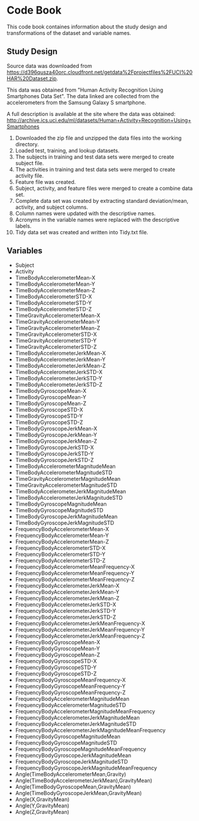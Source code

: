 Code Book
=========

This code book containes information about the study design and transformations of the dataset and variable names.

Study Design
------------

Source data was downloaded from <https://d396qusza40orc.cloudfront.net/getdata%2Fprojectfiles%2FUCI%20HAR%20Dataset.zip>. 

This data was obtained from "Human Activity Recognition Using Smartphones Data Set". The data linked are collected from the accelerometers from the Samsung Galaxy S smartphone. 

A full description is available at the site where the data was obtained: http://archive.ics.uci.edu/ml/datasets/Human+Activity+Recognition+Using+Smartphones

1. Downloaded the zip file and unzipped the data files into the working directory.
2. Loaded test, training, and lookup datasets.
3. The subjects in training and test data sets were merged to create subject file.
4. The activities in training and test data sets were merged to create activity file.
5. Feature file was created.
6. Subject, activity, and feature files were merged to create a combine data set.
7. Complete data set was created by extracting standard deviation/mean, activity, and subject columns.
8. Column names were updated with the descriptive names.
9. Acronyms in the variable names were replaced with the descriptive labels.
10. Tidy data set was created and written into Tidy.txt file.

Variables
---------
 - Subject
 - Activity
 - TimeBodyAccelerometerMean-X
 - TimeBodyAccelerometerMean-Y
 - TimeBodyAccelerometerMean-Z
 - TimeBodyAccelerometerSTD-X
 - TimeBodyAccelerometerSTD-Y
 - TimeBodyAccelerometerSTD-Z
 - TimeGravityAccelerometerMean-X
 - TimeGravityAccelerometerMean-Y
 - TimeGravityAccelerometerMean-Z
 - TimeGravityAccelerometerSTD-X
 - TimeGravityAccelerometerSTD-Y
 - TimeGravityAccelerometerSTD-Z
 - TimeBodyAccelerometerJerkMean-X
 - TimeBodyAccelerometerJerkMean-Y
 - TimeBodyAccelerometerJerkMean-Z
 - TimeBodyAccelerometerJerkSTD-X
 - TimeBodyAccelerometerJerkSTD-Y
 - TimeBodyAccelerometerJerkSTD-Z
 - TimeBodyGyroscopeMean-X
 - TimeBodyGyroscopeMean-Y
 - TimeBodyGyroscopeMean-Z
 - TimeBodyGyroscopeSTD-X
 - TimeBodyGyroscopeSTD-Y
 - TimeBodyGyroscopeSTD-Z
 - TimeBodyGyroscopeJerkMean-X
 - TimeBodyGyroscopeJerkMean-Y
 - TimeBodyGyroscopeJerkMean-Z
 - TimeBodyGyroscopeJerkSTD-X
 - TimeBodyGyroscopeJerkSTD-Y
 - TimeBodyGyroscopeJerkSTD-Z
 - TimeBodyAccelerometerMagnitudeMean
 - TimeBodyAccelerometerMagnitudeSTD
 - TimeGravityAccelerometerMagnitudeMean
 - TimeGravityAccelerometerMagnitudeSTD
 - TimeBodyAccelerometerJerkMagnitudeMean
 - TimeBodyAccelerometerJerkMagnitudeSTD
 - TimeBodyGyroscopeMagnitudeMean
 - TimeBodyGyroscopeMagnitudeSTD
 - TimeBodyGyroscopeJerkMagnitudeMean
 - TimeBodyGyroscopeJerkMagnitudeSTD
 - FrequencyBodyAccelerometerMean-X
 - FrequencyBodyAccelerometerMean-Y
 - FrequencyBodyAccelerometerMean-Z
 - FrequencyBodyAccelerometerSTD-X
 - FrequencyBodyAccelerometerSTD-Y
 - FrequencyBodyAccelerometerSTD-Z
 - FrequencyBodyAccelerometerMeanFrequency-X
 - FrequencyBodyAccelerometerMeanFrequency-Y
 - FrequencyBodyAccelerometerMeanFrequency-Z
 - FrequencyBodyAccelerometerJerkMean-X
 - FrequencyBodyAccelerometerJerkMean-Y
 - FrequencyBodyAccelerometerJerkMean-Z
 - FrequencyBodyAccelerometerJerkSTD-X
 - FrequencyBodyAccelerometerJerkSTD-Y
 - FrequencyBodyAccelerometerJerkSTD-Z
 - FrequencyBodyAccelerometerJerkMeanFrequency-X
 - FrequencyBodyAccelerometerJerkMeanFrequency-Y
 - FrequencyBodyAccelerometerJerkMeanFrequency-Z
 - FrequencyBodyGyroscopeMean-X
 - FrequencyBodyGyroscopeMean-Y
 - FrequencyBodyGyroscopeMean-Z
 - FrequencyBodyGyroscopeSTD-X
 - FrequencyBodyGyroscopeSTD-Y
 - FrequencyBodyGyroscopeSTD-Z
 - FrequencyBodyGyroscopeMeanFrequency-X
 - FrequencyBodyGyroscopeMeanFrequency-Y
 - FrequencyBodyGyroscopeMeanFrequency-Z
 - FrequencyBodyAccelerometerMagnitudeMean
 - FrequencyBodyAccelerometerMagnitudeSTD
 - FrequencyBodyAccelerometerMagnitudeMeanFrequency
 - FrequencyBodyAccelerometerJerkMagnitudeMean
 - FrequencyBodyAccelerometerJerkMagnitudeSTD
 - FrequencyBodyAccelerometerJerkMagnitudeMeanFrequency
 - FrequencyBodyGyroscopeMagnitudeMean
 - FrequencyBodyGyroscopeMagnitudeSTD
 - FrequencyBodyGyroscopeMagnitudeMeanFrequency
 - FrequencyBodyGyroscopeJerkMagnitudeMean
 - FrequencyBodyGyroscopeJerkMagnitudeSTD
 - FrequencyBodyGyroscopeJerkMagnitudeMeanFrequency
 - Angle(TimeBodyAccelerometerMean,Gravity)
 - Angle(TimeBodyAccelerometerJerkMean),GravityMean)
 - Angle(TimeBodyGyroscopeMean,GravityMean)
 - Angle(TimeBodyGyroscopeJerkMean,GravityMean)
 - Angle(X,GravityMean)
 - Angle(Y,GravityMean)
 - Angle(Z,GravityMean)

